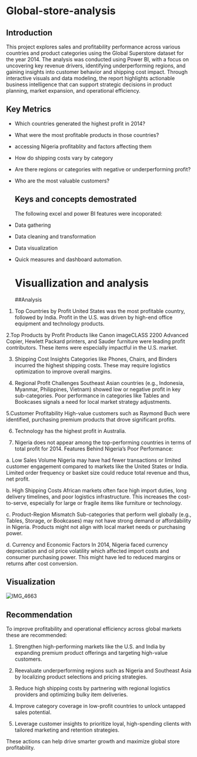 # Global-store-analysis
## Introduction
This project explores sales and profitability performance across various countries and product categories using the Global Superstore dataset for the year 2014. The analysis was conducted using Power BI, with a focus on uncovering key revenue drivers, identifying underperforming regions, and gaining insights into customer behavior and shipping cost impact. Through interactive visuals and data modeling, the report highlights actionable business intelligence that can support strategic decisions in product planning, market expansion, and operational efficiency.

## Key Metrics
- Which countries generated the highest profit in 2014?

- What were the most profitable products in those countries?
- accessing Nigeria profitablity and factors affecting them
- How do shipping costs vary by category

- Are there regions or categories with negative or underperforming profit?

- Who are the most valuable customers?

  ## Keys and concepts demostrated
  The following excel and  power BI features were incoporated:
- Data gathering
- Data cleaning and transformation
- Data visualization
- Quick measures and dashboard automation.

  # Visuallization and analysis


  ##Analysis
1.	Top Countries by Profit
United States was the most profitable country, followed by India.
Profit in the U.S. was driven by high-end office equipment and technology products.

 2.Top Products by Profit
Products like Canon imageCLASS 2200 Advanced Copier, Hewlett Packard printers, and Sauder furniture were leading profit contributors.
These items were especially impactful in the U.S. market.

3.	Shipping Cost Insights
Categories like Phones, Chairs, and Binders incurred the highest shipping costs.
These may require logistics optimization to improve overall margins.

4. Regional Profit Challenges
Southeast Asian countries (e.g., Indonesia, Myanmar, Philippines, Vietnam) showed low or negative profit in key sub-categories.
Poor performance in categories like Tables and Bookcases signals a need for local market strategy adjustments.

5.Customer Profitability
High-value customers such as Raymond Buch were identified, purchasing premium products that drove significant profits.

6.   Technology has the highest  profit in Australia.
 
7. Nigeria does not appear among the top-performing countries in terms of total profit for 2014. 
Features Behind Nigeria’s Poor Performance:

a. Low Sales Volume
Nigeria may have had fewer transactions or limited customer engagement compared to markets like the United States or India.
Limited order frequency or basket size could reduce total revenue and thus, net profit.

b. High Shipping Costs
African markets often face high import duties, long delivery timelines, and poor logistics infrastructure.
This increases the cost-to-serve, especially for large or fragile items like furniture or technology.

c. Product-Region Mismatch
Sub-categories that perform well globally (e.g., Tables, Storage, or Bookcases) may not have strong demand or affordability in Nigeria.
Products might not align with local market needs or purchasing power.

d. Currency and Economic Factors
In 2014, Nigeria faced currency depreciation and oil price volatility which affected import costs and consumer purchasing power.
This might have led to reduced margins or returns after cost conversion.

## Visualization
![IMG_4663](https://github.com/user-attachments/assets/4733bf8c-e9e1-453a-916d-2649a58d49f8)


## Recommendation
To improve profitability and operational efficiency across global markets these  are recommended:

1.	Strengthen high-performing markets like the U.S. and India by expanding premium product offerings and targeting high-value customers.

2.	Reevaluate underperforming regions such as Nigeria and Southeast Asia by localizing product selections and pricing strategies.
	
3.	Reduce high shipping costs by partnering with regional logistics providers and optimizing bulky item deliveries.
	
4.	Improve category coverage in low-profit countries to unlock untapped sales potential.
	
5.	Leverage customer insights to prioritize loyal, high-spending clients with tailored marketing and retention strategies.
	
These actions can help drive smarter growth and maximize global store profitability.







